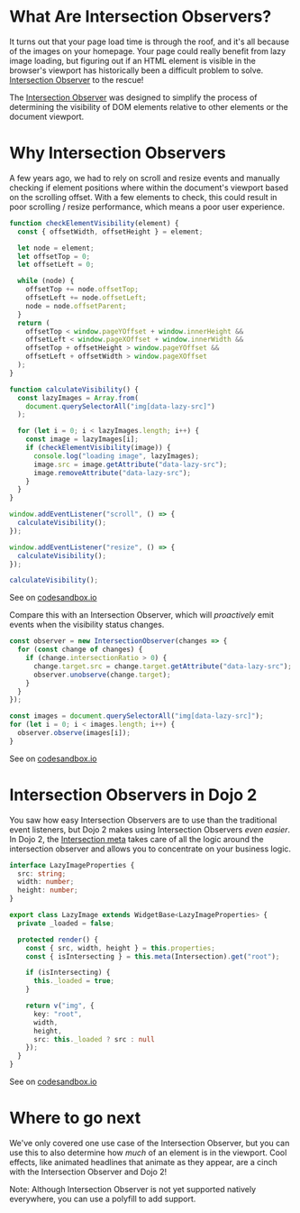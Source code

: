 # What Are Intersection Observers?

It turns out that your page load time is through the roof, and it's all because of the images on your homepage. Your page could really benefit from lazy image loading, but figuring out if an HTML element is visible in the browser's viewport has historically been a difficult problem to solve.  [Intersection Observer](https://www.w3.org/TR/intersection-observer/) to the rescue!

The [Intersection Observer](https://www.w3.org/TR/intersection-observer/) was designed to simplify the process of determining the visibility of DOM elements relative to other elements or the document viewport.

# Why Intersection Observers

A few years ago, we had to rely on scroll and resize events and manually checking if element positions where within the document's viewport based on the scrolling offset. With a few elements to check, this could result in poor scrolling / resize performance, which means a poor user experience.

```javascript
function checkElementVisibility(element) {
  const { offsetWidth, offsetHeight } = element;

  let node = element;
  let offsetTop = 0;
  let offsetLeft = 0;

  while (node) {
    offsetTop += node.offsetTop;
    offsetLeft += node.offsetLeft;
    node = node.offsetParent;
  }
  return (
    offsetTop < window.pageYOffset + window.innerHeight &&
    offsetLeft < window.pageXOffset + window.innerWidth &&
    offsetTop + offsetHeight > window.pageYOffset &&
    offsetLeft + offsetWidth > window.pageXOffset
  );
}

function calculateVisibility() {
  const lazyImages = Array.from(
    document.querySelectorAll("img[data-lazy-src]")
  );

  for (let i = 0; i < lazyImages.length; i++) {
    const image = lazyImages[i];
    if (checkElementVisibility(image)) {
      console.log("loading image", lazyImages);
      image.src = image.getAttribute("data-lazy-src");
      image.removeAttribute("data-lazy-src");
    }
  }
}

window.addEventListener("scroll", () => {
  calculateVisibility();
});

window.addEventListener("resize", () => {
  calculateVisibility();
});

calculateVisibility();
```

See on [codesandbox.io](https://codesandbox.io/s/n0j32xk34m)

Compare this with an Intersection Observer, which will *proactively* emit events when the visibility status changes.

```javascript
const observer = new IntersectionObserver(changes => {
  for (const change of changes) {
    if (change.intersectionRatio > 0) {
      change.target.src = change.target.getAttribute("data-lazy-src");
      observer.unobserve(change.target);
    }
  }
});

const images = document.querySelectorAll("img[data-lazy-src]");
for (let i = 0; i < images.length; i++) {
  observer.observe(images[i]);
}
```

See on [codesandbox.io](https://codesandbox.io/s/94393mw9ow)

# Intersection Observers in Dojo 2

You saw how easy Intersection Observers are to use than the traditional event listeners, but Dojo 2 makes using Intersection Observers *even easier*. In Dojo 2, the [Intersection meta](https://github.com/dojo/widget-core/#intersection) takes care of all the logic around the intersection observer and allows you to concentrate on your business logic.

```typescript
interface LazyImageProperties {
  src: string;
  width: number;
  height: number;
}

export class LazyImage extends WidgetBase<LazyImageProperties> {
  private _loaded = false;

  protected render() {
    const { src, width, height } = this.properties;
    const { isIntersecting } = this.meta(Intersection).get("root");

    if (isIntersecting) {
      this._loaded = true;
    }

    return v("img", {
      key: "root",
      width,
      height,
      src: this._loaded ? src : null
    });
  }
}
```

See on [codesandbox.io](https://codesandbox.io/s/6jnykn4jln)

# Where to go next

We've only covered one use case of the Intersection Observer, but you can use this to also determine how *much* of an element is in the viewport. Cool effects, like animated headlines that animate as they appear, are a cinch with the Intersection Observer and Dojo 2!

Note: Although Intersection Observer is not yet supported natively everywhere, you can use a polyfill to add support.